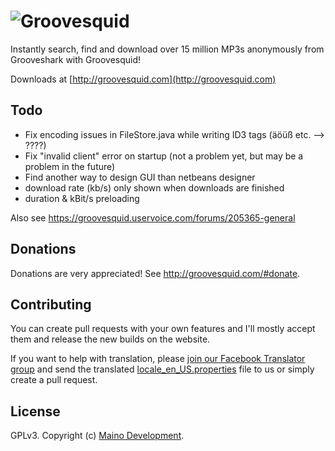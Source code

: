 # ![Groovesquid](http://i.imgur.com/1MNc63y.png)

Instantly search, find and download over 15 million MP3s anonymously from Grooveshark with Groovesquid!

Downloads at [http://groovesquid.com](http://groovesquid.com)

## Todo
* Fix encoding issues in FileStore.java while writing ID3 tags (äöüß etc. --> ????)
* Fix "invalid client" error on startup (not a problem yet, but may be a problem in the future)
* Find another way to design GUI than netbeans designer
* download rate (kb/s) only shown when downloads are finished
* duration & kBit/s preloading

Also see https://groovesquid.uservoice.com/forums/205365-general

## Donations
Donations are very appreciated! See http://groovesquid.com/#donate.

## Contributing
You can create pull requests with your own features and I'll mostly accept them and release the new builds on the website.

If you want to help with translation, please [join our Facebook Translator group](https://www.facebook.com/groups/groovesquid.translators/) and send the translated [locale_en_US.properties](https://github.com/groovesquid/groovesquid/blob/master/src/main/resources/groovesquid/properties/locale_en_US.properties) file to us or simply create a pull request.

## License
GPLv3. Copyright (c) [Maino Development](http://maino.in).
